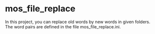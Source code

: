 # mos_file_replace
In this project, you can replace old words by new words in given folders. The word pairs are defined in the file mos_file_replace.ini.
